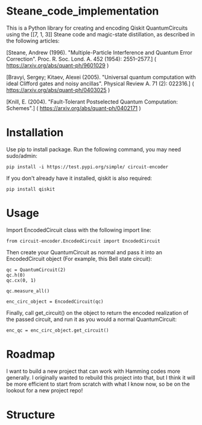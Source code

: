 # Steane_code_implementation

This is a Python library for creating and encoding Qiskit QuantumCircuits 
using the \[\[7, 1, 3\]\] Steane code and magic-state distillation, as described
in the following articles:

[Steane, Andrew (1996). "Multiple-Particle Interference and Quantum Error Correction". Proc. R. Soc. Lond. A. 452 (1954): 2551–2577.] ( https://arxiv.org/abs/quant-ph/9601029 )

[Bravyi, Sergey; Kitaev, Alexei (2005). "Universal quantum computation with ideal Clifford gates and noisy ancillas". Physical Review A. 71 (2): 022316.] ( https://arxiv.org/abs/quant-ph/0403025 )

[Knill, E. (2004). "Fault-Tolerant Postselected Quantum Computation: Schemes".] ( https://arxiv.org/abs/quant-ph/0402171 )

# Installation

Use pip to install package. Run the following command, you may need sudo/admin:

```
pip install -i https://test.pypi.org/simple/ circuit-encoder
```

If you don't already have it installed, qiskit is also required:
```
pip install qiskit
```

# Usage

Import EncodedCircuit class with the following import line:
```
from circuit-encoder.EncodedCircuit import EncodedCircuit
```

Then create your QuantumCircuit as normal and pass it into an EncodedCircuit object (For example, this Bell state circuit):
```
qc = QuantumCircuit(2)
qc.h(0)
qc.cx(0, 1)

qc.measure_all()

enc_circ_object = EncodedCircuit(qc)
```

Finally, call get_circuit() on the object to return the encoded realization of the passed circuit, and run it as you would a normal QuantumCircuit:

```
enc_qc = enc_circ_object.get_circuit()
```

# Roadmap

I want to build a new project that can work with Hamming codes more generally. I originally wanted to rebuild this project into that, but I think it will be more efficient to start from scratch with what I know now, so be on the lookout for a new project repo!


# Structure

